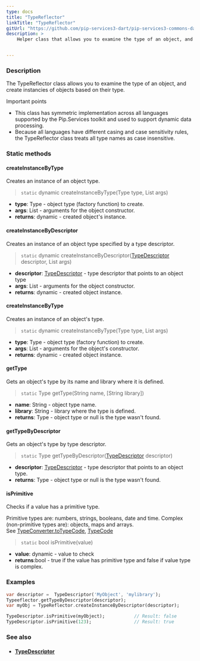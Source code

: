 ```yaml
---
type: docs
title: "TypeReflector"
linkTitle: "TypeReflector"
gitUrl: "https://github.com/pip-services3-dart/pip-services3-commons-dart"
description: >
    Helper class that allows you to examine the type of an object, and create instancies of objects based on their type.


---
```


### Description

The TypeReflector class allows you to examine the type of an object, and create instancies of objects based on their type.

Important points

- This class has symmetric implementation across all languages supported by the Pip.Services toolkit and used to support dynamic data processing.
- Because all languages have different casing and case sensitivity rules, the TypeReflector class treats all type names as case insensitive.



### Static methods

#### createInstanceByType
Creates an instance of an object type.

> `static` dynamic createInstanceByType(Type type, List args)

- **type**: Type - object type (factory function) to create.
- **args**: List - arguments for the object constructor.
- **returns**: dynamic - created object's instance.

#### createInstanceByDescriptor
Creates an instance of an object type specified by a type descriptor.

> `static` dynamic createInstanceByDescriptor([TypeDescriptor](../type_descriptor) descriptor, List args)

- **descriptor**: [TypeDescriptor](../type_descriptor) - type descriptor that points to an object type
- **args**: List - arguments for the object constructor.
- **returns**: dynamic - created object instance.

#### createInstanceByType
Creates an instance of an object's type.

> `static` dynamic createInstanceByType(Type type, List args)

- **type**: Type - object type (factory function) to create.
- **args**: List - arguments for the object's constructor.
- **returns**: dynamic - created object instance.


#### getType
Gets an object's type by its name and library where it is defined.

> `static` Type getType(String name, [String library])

- **name**: String - object type name.
- **library**: String - library where the type is defined.
- **returns**: Type - object type or null is the type wasn't found.

#### getTypeByDescriptor
Gets an object's type by type descriptor.

> `static` Type getTypeByDescriptor([TypeDescriptor](../type_descriptor) descriptor) 

- **descriptor**: [TypeDescriptor](../type_descriptor) - type descriptor that points to an object type.
- **returns**: Type - object type or null is the type wasn't found.

#### isPrimitive
Checks if a value has a primitive type.

Primitive types are: numbers, strings, booleans, date and time.
Complex (non-primitive types are): objects, maps and arrays.  
See [TypeConverter.toTypeCode](../../convert/type_converter/#totypecode), [TypeCode](../../convert/type_code)

> `static` bool isPrimitive(value)

- **value**: dynamic - value to check
- **returns**:bool - true if the value has primitive type and false if value type is complex.

### Examples

```dart
var descriptor =  TypeDescriptor('MyObject', 'mylibrary');
Typeeflector.getTypeByDescriptor(descriptor);
var myObj = TypeReflector.createInstanceByDescriptor(descriptor);

TypeDescriptor.isPrimitive(myObject); 		    // Result: false
TypeDescriptor.isPrimitive(123);				// Result: true

```

### See also
- #### [TypeDescriptor](../type_descriptor)
